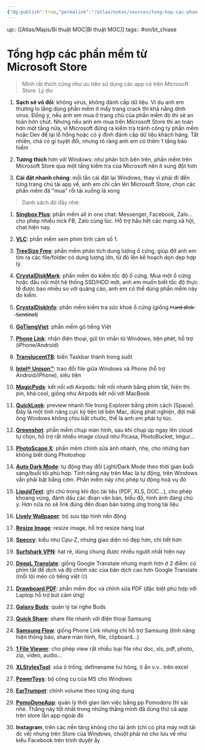 ```yaml
---
{"dg-publish":true,"permalink":"/atlas/notes/sources/tong-hop-cac-phan-mem-tu-microsoft-store/"}
---
```


up:: [[Atlas/Maps/Bí thuật MOC\|Bí thuật MOC]]
tags:: #on/bt_chiase

# Tổng hợp các phần mềm từ Microsoft Store

> Mình rất thích cũng như ưu tiên sử dụng các app có trên Microsoft Store. Lý do:

1. **Sạch sẽ vô đối**: không virus, không đánh cắp dữ liệu. Ví dụ anh em thường lo lắng dùng phần mềm ở mấy trang crack thì khả năng dính virus. Đồng ý, nếu anh em mua ở trang chủ của phần mềm đó thì sẽ an toàn hơn chút. Nhưng nếu anh em mua trên Microsoft Store thì an toàn hơn một tầng nữa, vì Microsoft đứng ra kiểm tra tránh công ty phần mềm hoặc Dev để lại lỗ hổng hoặc có ý định đánh cắp dữ liệu khách hàng. Tất nhiên, chả có gì tuyệt đối, nhưng rõ ràng anh em có thêm 1 tầng bảo hiểm
    
2. **Tương thích** hơn với Windows: như phân tích bên trên, phần mềm trên Microsoft Store qua một tầng kiểm tra của Microsoft nên ít xung đột hơn
    
3. **Cài đặt nhanh chóng**: mỗi lần cài đặt lại Windows, thay vì phải đi đến từng trang chủ tải app về, anh em chỉ cần lên Microsoft Store, chọn các phần mềm đã "mua" rồi tải xuống là xong

> Danh sách đó đây nhé:

1. [**Singbox Plus**](https://www.microsoft.com/store/productId/9P2MF6TX0NZG?fbclid=IwAR04EvfINrd7Zrw6EOl0sdFjR5Cw4rOz1COLRHkqckK0pR8vmkR0VQ8DDj8): phần mềm all in one chat: Messenger, Facebook, Zalo... cho phép nhiều nick FB, Zalo cùng lúc. Hỗ trợ hầu hết các mạng xã hội, chat hiện nay.
    
2. [**VLC**](https://l.facebook.com/l.php?u=https%3A%2F%2Fapps.microsoft.com%2Fstore%2Fdetail%2FXPDM1ZW6815MQM%3Ffbclid%3DIwAR0Tz_QUEjTz8TOlp2PX_Vt4f3IWwXvoXvNMzaIGmrsdSOc99qQWPEZg_g4&h=AT0cOO_lGqF86aj5vh0_mCPWfbXWy6eL9wp4_pHRuWcAWWgJOZp_CpwzYJJZGN8C80asmZFSVwcBb58atYGQKauGp2Z9NhA-SfXmFb_f_K7d1QLXMn1dTz-b1I9ClQcxf5I7k6vSapaDs88Ni_w5&__tn__=-UK-R&c[0]=AT2aFc5Hq7eKMEvdAGa_ogrV33Rj07qabQCT5sgo9DwtcPp0mHjzenn2sIo06qVoKgJJdwddwkZUYWxRBf3_o07RhL-_dkU5RTj2v-sgjKrHuDaNH2yWW6PE_mRaoh0un-ACVbDeufLMV71JnG64dewm8kNwQftx5pF9YW0): phần mềm xem phim tình cảm số 1.
    
3. [**TreeSize Free**](https://apps.microsoft.com/store/detail/XP9M26RSCLNT88?fbclid=IwAR2NBxn6ReeMMf2I7SUx5QeQD3-beNY3rKQCLXYWeqG4mLUFAlH7aRVq9pQ): phần mềm phân tích dung lượng ổ cứng, giúp đỡ anh em tìm ra các file/folder có dung lượng lớn, từ đó lên kế hoạch dọn dẹp hợp lý.
    
4. [**CrystalDiskMark**](https://www.microsoft.com/store/productId/9NBLGGH4Z6F2?fbclid=IwAR3UiYTreKNbhUnIVsJFtJLI5P-Vhh5BUu1tHyirXlJZimbQLwERSniA_3c): phần mềm do kiểm tốc độ ổ cứng. Mua một ổ cứng hoặc đấu nối một hệ thống SSD/HDD mới, anh em muốn biết tốc độ thực tế được bao nhiêu so với quảng cáo, anh em có thể dùng phần mềm này đo kiểm.
    
5. [**CrystalDiskInfo**](https://l.facebook.com/l.php?u=https%3A%2F%2Fapps.microsoft.com%2Fstore%2Fdetail%2FXP8K4RGX25G3GM%3Ffbclid%3DIwAR3Jy2Odtc7pRf9D6E6u8zbDz7fJC9IETYnj32WKhT6c3ucVdw7AxIgujgM&h=AT0_qfVU75H0Pub0JUNOt5dJCZFEkh19SqFxqKTFnJXzS3dfSc84oRndP5DeMH-UDnuJODLoZ_40my5XxTEDWnxK0iSywLmVwAXg78NpVPvn13vc7D9YfHcj1SPhtf_RZ9bbT8chloOxqfTGvDT9&__tn__=-UK-R&c[0]=AT2aFc5Hq7eKMEvdAGa_ogrV33Rj07qabQCT5sgo9DwtcPp0mHjzenn2sIo06qVoKgJJdwddwkZUYWxRBf3_o07RhL-_dkU5RTj2v-sgjKrHuDaNH2yWW6PE_mRaoh0un-ACVbDeufLMV71JnG64dewm8kNwQftx5pF9YW0): phần mềm kiểm tra sức khoẻ ổ cứng (giống H̶a̶r̶d̶ ̶d̶i̶s̶k̶ ̶S̶e̶n̶t̶i̶n̶e̶l̶)
    
6. [**GoTiengViet**](https://l.facebook.com/l.php?u=https%3A%2F%2Fwww.microsoft.com%2Fstore%2FproductId%2F9P1F8XG2LZM9%3Ffbclid%3DIwAR2vU9ZUsUGjiLC_h_nUVA4m2blgqT0m9bvjN4nYfRFs66rCqgicJQ0QdFE&h=AT2Gx9cG7ktHc4OOj7GA_IqTrXI3mwEb5FGN-mdEZIuO35QjwrlUDRqeaXHLxeoDILqHlrnrV9fXy0Ti8Iu6ogNouRMaswSPbkOVwVC3xldqVXWkNMiQtI09ft2ZLXvIV5wFfufIznbSxISRAe7q&__tn__=-UK-R&c[0]=AT2aFc5Hq7eKMEvdAGa_ogrV33Rj07qabQCT5sgo9DwtcPp0mHjzenn2sIo06qVoKgJJdwddwkZUYWxRBf3_o07RhL-_dkU5RTj2v-sgjKrHuDaNH2yWW6PE_mRaoh0un-ACVbDeufLMV71JnG64dewm8kNwQftx5pF9YW0): phần mềm gõ tiếng Việt
    
7. [**Phone Link**](https://l.facebook.com/l.php?u=https%3A%2F%2Fwww.microsoft.com%2Fstore%2FproductId%2F9NMPJ99VJBWV%3Ffbclid%3DIwAR0gu_rK0NuR0YMzk1pU7xHgLpFKzvM7sHmBUkf0SUw0PZRJ2N0k-SqCTo4&h=AT3CQsJC2i6BDdo2hEd-JLv-iICpmrbSXDezNNWiy4PsBvHs727JXji_TLpktmj9VVDyOhlWeXdHdUv78AblIHc3hMbXJnjwQBwgC_b_skVNh5eoBFHoT0EpnhI1QJW7m57e4oj2gxaaqbm1DW2u&__tn__=-UK-R&c[0]=AT2aFc5Hq7eKMEvdAGa_ogrV33Rj07qabQCT5sgo9DwtcPp0mHjzenn2sIo06qVoKgJJdwddwkZUYWxRBf3_o07RhL-_dkU5RTj2v-sgjKrHuDaNH2yWW6PE_mRaoh0un-ACVbDeufLMV71JnG64dewm8kNwQftx5pF9YW0): nhận điện thoại, gửi tin nhắn từ Windows, tiện phét, hỗ trợ (iPhone/Android)
    
8. [**TranslucentTB**](https://l.facebook.com/l.php?u=https%3A%2F%2Fwww.microsoft.com%2Fstore%2FproductId%2F9PF4KZ2VN4W9%3Ffbclid%3DIwAR2M74sq9jkTPK3miD2scuIt73cWZN6fvsOrGWpAS3zDUeOWGHd8RTfocrI&h=AT1ryeLWpWFpQ0veY0Hc9Td28k2_AjM5lVehU5wGFdMk_Z6wZ0KnkhWwB1nyebNAR_83DUnWOhjKKwDchxhLNE8Dt8yIjXjGZZWqKwDq6_AQDwe7laOco5AAYR0PW6ojhg1-O2G3KUstSP4VQzU2&__tn__=-UK-R&c[0]=AT2aFc5Hq7eKMEvdAGa_ogrV33Rj07qabQCT5sgo9DwtcPp0mHjzenn2sIo06qVoKgJJdwddwkZUYWxRBf3_o07RhL-_dkU5RTj2v-sgjKrHuDaNH2yWW6PE_mRaoh0un-ACVbDeufLMV71JnG64dewm8kNwQftx5pF9YW0): biến Taskbar thành trong suốt
    
9. [**Intel® Unison™**](https://l.facebook.com/l.php?u=https%3A%2F%2Fwww.microsoft.com%2Fstore%2FproductId%2F9PP9GZM2GN26%3Ffbclid%3DIwAR3oR3s0lfRNkZ7rBSsXhIi9D5Hf48kAo1vfBGXZz-Emcx2FdRLCtmmKZDQ&h=AT3nKvGcHE-8ohi-w67b2o9V3aj6AXX_3-GOgCXBQ6IPm5dx1we193RKvA2a_qjwygGDdrnseYAn16YOxRNled3WoEQ3QsAuneM2LuwadUYFLHGpvh5fiwxEvyPImF6zDvmy8NI0WfvsDtPkAgB2&__tn__=-UK-R&c[0]=AT2aFc5Hq7eKMEvdAGa_ogrV33Rj07qabQCT5sgo9DwtcPp0mHjzenn2sIo06qVoKgJJdwddwkZUYWxRBf3_o07RhL-_dkU5RTj2v-sgjKrHuDaNH2yWW6PE_mRaoh0un-ACVbDeufLMV71JnG64dewm8kNwQftx5pF9YW0): trao đổi file giữa Windows và Phone (hỗ trợ Android/iPhone), siêu tiện
    
10. [**MagicPods**](https://l.facebook.com/l.php?u=https%3A%2F%2Fwww.microsoft.com%2Fstore%2FproductId%2F9P6SKKFKSHKM%3Ffbclid%3DIwAR0Dpe66q9jM6S7aWBPZKtJddc33BFwwHj5iuxg0N8BxbbJ5kTpCs6QOy5A&h=AT1SYAVuergLIq2xomEwzFGFpGgh-GP3Q9GF9X8HeQru9DmSv1vDXzb16yOADi7og1L_ALX-g4erhj-lduSqZnG9PrwOTa2Jx6v7zayilJNXESpUdRDjryJxD_cFlLaeMwd70NuifRu3ZeevVu7q&__tn__=-UK-R&c[0]=AT2aFc5Hq7eKMEvdAGa_ogrV33Rj07qabQCT5sgo9DwtcPp0mHjzenn2sIo06qVoKgJJdwddwkZUYWxRBf3_o07RhL-_dkU5RTj2v-sgjKrHuDaNH2yWW6PE_mRaoh0un-ACVbDeufLMV71JnG64dewm8kNwQftx5pF9YW0): kết nối với Airpods: hết nối nhanh bằng phím tắt, hiện thị pin, khá cool, giống như Airpods kết nối với MacBook
    
11. [**QuickLook**](https://l.facebook.com/l.php?u=https%3A%2F%2Fwww.microsoft.com%2Fstore%2FproductId%2F9NV4BS3L1H4S%3Ffbclid%3DIwAR2lwuZB1SKC9WziVtMf-wjmoxqOyG-mismVUNRkA4cb6UUiLaG9J4qnpGk&h=AT2DeR59Q3z7imdlwvzz-4C4VLahpSedmRqcI16WlgHiBugyEfld7rZLTBCSsu_MMcsIYoCiP0mnfC6Da3m2O4YG5wIozoB2g2hf9p4L5BiSCvC8LOfRJNaEsxIFqX6TG_FLeVzvJQNjXfJyEF4f&__tn__=-UK-R&c[0]=AT2aFc5Hq7eKMEvdAGa_ogrV33Rj07qabQCT5sgo9DwtcPp0mHjzenn2sIo06qVoKgJJdwddwkZUYWxRBf3_o07RhL-_dkU5RTj2v-sgjKrHuDaNH2yWW6PE_mRaoh0un-ACVbDeufLMV71JnG64dewm8kNwQftx5pF9YW0): preview nhanh file trong Explorer bằng phím cách (Space). Đây là một tính năng cực kỳ tiện lợi bên Mac, dùng phát nghiện, đợi mãi ông Windows không chịu bắt chước, thế là anh em phải tự túc.
    
12. [**Greenshot**](https://l.facebook.com/l.php?u=https%3A%2F%2Fwww.microsoft.com%2Fstore%2FproductId%2F9N8Z6RQX8LV8%3Ffbclid%3DIwAR04EvfINrd7Zrw6EOl0sdFjR5Cw4rOz1COLRHkqckK0pR8vmkR0VQ8DDj8&h=AT2IG47bvyi6DAfyWplkIR5yGAb2GIzaQuBIQikKBW9pgA3TxVC4q1v5hj7w3fk-1mwOp_9c1T3PqxVZBXwix91PYToBWeLWfyGacGqi-8qTyHjtRSsn_F1ODY3Z_amtekGjo1Z5DwUl07fsAAJ3&__tn__=-UK-R&c[0]=AT2aFc5Hq7eKMEvdAGa_ogrV33Rj07qabQCT5sgo9DwtcPp0mHjzenn2sIo06qVoKgJJdwddwkZUYWxRBf3_o07RhL-_dkU5RTj2v-sgjKrHuDaNH2yWW6PE_mRaoh0un-ACVbDeufLMV71JnG64dewm8kNwQftx5pF9YW0): phần mềm chụp màn hình, sau khi chụp úp ngay lên cloud tự chọn, hỗ trợ rất nhiều image cloud như Picasa, PhotoBucket, Imgur... 
    
13. [**PhotoScape X**](https://l.facebook.com/l.php?u=https%3A%2F%2Fwww.microsoft.com%2Fstore%2FproductId%2F9NBLGGH4TWWG%3Ffbclid%3DIwAR2n8r55i1tRD7T5qIKGm0UnSlOEJhmbhOx_eY3k6kHpkNuE1Da9OFv-2jA&h=AT2-xkPxU4xUZNBlp1OPaiKA8nH1DdyZNeG0JLZlepl_blfuR-tx3k84hdXhRP3YEcOfNm_42OaNVOKw-0LeFCoVtHtQPSx85VKv8Gzn9CxXFJJiUnLoJntjrtbW0tC2ouwwRREKp1Eajxv-j4vm&__tn__=-UK-R&c[0]=AT2aFc5Hq7eKMEvdAGa_ogrV33Rj07qabQCT5sgo9DwtcPp0mHjzenn2sIo06qVoKgJJdwddwkZUYWxRBf3_o07RhL-_dkU5RTj2v-sgjKrHuDaNH2yWW6PE_mRaoh0un-ACVbDeufLMV71JnG64dewm8kNwQftx5pF9YW0): phần mêm chỉnh sửa ảnh nhanh, nhẹ, cho những bạn không biết dùng Photoshop
    
14. [**Auto Dark Mode**](https://l.facebook.com/l.php?u=https%3A%2F%2Fapps.microsoft.com%2Fstore%2Fdetail%2FXP8JK4HZBVF435%3Ffbclid%3DIwAR21dfHqd2xZr9vfBUH8DJvAitDCcldvsHBnFwoAnx58AsziOFZOQzMhvrM&h=AT2WcEw5VVslaYrXbudrsVil1Sx7tWbqPPmemVUxBXpXOc2c5cIQ4Guch35Fxi6__FSZtlFSGEYybRA2cRNSPsyBOJcHHzqY8leCEUGjEdDgSUQdNxFxXnwEyZhBUgGlzic47p_gooUhqlwly78V&__tn__=-UK-R&c[0]=AT2aFc5Hq7eKMEvdAGa_ogrV33Rj07qabQCT5sgo9DwtcPp0mHjzenn2sIo06qVoKgJJdwddwkZUYWxRBf3_o07RhL-_dkU5RTj2v-sgjKrHuDaNH2yWW6PE_mRaoh0un-ACVbDeufLMV71JnG64dewm8kNwQftx5pF9YW0): tự động thay đổi Light/Dark Mode theo thời gian buổi sáng/buổi tối phù hợp. Tính năng này trên Mac là tự động, trên Windows vẫn phải bật bằng cơm. Phần mềm này cho phép tự động hoá vụ đó
    
15. [**LiquidText**](https://l.facebook.com/l.php?u=https%3A%2F%2Fwww.microsoft.com%2Fstore%2FproductId%2F9N9Z9NSV47FL%3Ffbclid%3DIwAR2gi5I4_AkHpK1r-w8DqVQdF4RISj1DRUA0ouDX9hV6yBHcRWNcXSbj4UQ&h=AT3PBYCo0SIIJPK-NUaykP2liX_8vUPlz9Z3aUpD44j6AQpgV1AYVFpWbviqDlj_pKY4Qri3TWwGYSGj66o5a8EPv_3swHnP1a-cxn8_9mP7MWijgQXqrU-KySCae8ZacWXX3PJ11le4g1_Mjls4&__tn__=-UK-R&c[0]=AT2aFc5Hq7eKMEvdAGa_ogrV33Rj07qabQCT5sgo9DwtcPp0mHjzenn2sIo06qVoKgJJdwddwkZUYWxRBf3_o07RhL-_dkU5RTj2v-sgjKrHuDaNH2yWW6PE_mRaoh0un-ACVbDeufLMV71JnG64dewm8kNwQftx5pF9YW0): ghi chú trong khi đọc tài liệu (PDF, XLS, DOC...), cho phép khoang vùng, đánh dấu các đoạn văn bản, biểu đồ, hình ảnh đáng chú ý. Hơn nữa nó sẽ link đúng đến đoạn bản tương ứng trong tài liệu
    
16. [**Lively Wallpaper**](https://l.facebook.com/l.php?u=https%3A%2F%2Fwww.microsoft.com%2Fstore%2FproductId%2F9NTM2QC6QWS7%3Ffbclid%3DIwAR21dfHqd2xZr9vfBUH8DJvAitDCcldvsHBnFwoAnx58AsziOFZOQzMhvrM&h=AT2BhoX8ekamOuLv7wZ_-gljk4kW1WK2Hv14qJqfe2uMjapu-QiKtSyD5tfI12ubImFMiIb5a4TkldzB7lWC8DtqklvnI-zOUWjSNCgyZmXO3vvtfYLHj6WvgodGteSVebshybH5RJwEAjtszseI&__tn__=-UK-R&c[0]=AT2aFc5Hq7eKMEvdAGa_ogrV33Rj07qabQCT5sgo9DwtcPp0mHjzenn2sIo06qVoKgJJdwddwkZUYWxRBf3_o07RhL-_dkU5RTj2v-sgjKrHuDaNH2yWW6PE_mRaoh0un-ACVbDeufLMV71JnG64dewm8kNwQftx5pF9YW0): bộ sưu tập hình nền động
    
17. [**Resize Image**](https://l.facebook.com/l.php?u=https%3A%2F%2Fwww.microsoft.com%2Fstore%2FproductId%2F9P87M9TKNKVL%3Ffbclid%3DIwAR2u4AYXMSs9lO5Fej19qny8NTJ2Av5XTXu7rd9qMogfoAJYczFWCuuPVe4&h=AT2d68pvCUa-VOBvNbXc1ySQ_pE4BRoxSU_agdgiczpJQSlO7P1uY2sqr4kYEYLhFp2LjEgHPe8bdVf-0r1U2t-nl6uP6xe_EdeXl9dyn4eyZcR5uQfHOJDMCVD2H70e4E2o_SMB5La7p9HKGnl8&__tn__=-UK-R&c[0]=AT2aFc5Hq7eKMEvdAGa_ogrV33Rj07qabQCT5sgo9DwtcPp0mHjzenn2sIo06qVoKgJJdwddwkZUYWxRBf3_o07RhL-_dkU5RTj2v-sgjKrHuDaNH2yWW6PE_mRaoh0un-ACVbDeufLMV71JnG64dewm8kNwQftx5pF9YW0): resize image, hỗ trợ resize hàng loạt
    
18. [**Speccy**](https://l.facebook.com/l.php?u=https%3A%2F%2Fapps.microsoft.com%2Fstore%2Fdetail%2FXPFFT31D40MGFQ%3Ffbclid%3DIwAR3aVnZBC66RFE2EwtmRgYxc3g60vmbp5LuuqugFKFVxSJbhH7nPQuqEPfg&h=AT25GQqLysiXDuVSK0lUH95nJkrAVBWHBy6DwNW2kILqGG_WQK41G4rY2Qh9q5vbZx50HuTOcELER_io7Q079oDhY3afwHLVy1ZwWIKyht8UBCRkwsDxjsQNV4Y7aOpVGTjV3lvxJlvrg6-g6p-t&__tn__=-UK-R&c[0]=AT2aFc5Hq7eKMEvdAGa_ogrV33Rj07qabQCT5sgo9DwtcPp0mHjzenn2sIo06qVoKgJJdwddwkZUYWxRBf3_o07RhL-_dkU5RTj2v-sgjKrHuDaNH2yWW6PE_mRaoh0un-ACVbDeufLMV71JnG64dewm8kNwQftx5pF9YW0): kiểu như Cpu-Z, nhưng giao diện nó đẹp hơn, chi tiết hơn
    
19. [**Surfshark VPN**](https://l.facebook.com/l.php?u=https%3A%2F%2Fapps.microsoft.com%2Fstore%2Fdetail%2FXP9KN848DQPDK9%3Ffbclid%3DIwAR1nyJzK0oAz_OAs68dEKEJ4uFJU1hXHjvX8IxtGyrDmXs010YxDk4Ip7os&h=AT1VVOGwobiKHb4OVJTOJcNJBZyP3DPpg26fhWDcKUZW4wtfBOdPrmayOqn0LT390z7yvalX-0ZLvUN5yQEtpW9vZGMx54czo_DC3lDYvpvkYLFd-UzJFkxmstLJFiuzvG0X47gnbQcXRDYjwNHg&__tn__=-UK-R&c[0]=AT2aFc5Hq7eKMEvdAGa_ogrV33Rj07qabQCT5sgo9DwtcPp0mHjzenn2sIo06qVoKgJJdwddwkZUYWxRBf3_o07RhL-_dkU5RTj2v-sgjKrHuDaNH2yWW6PE_mRaoh0un-ACVbDeufLMV71JnG64dewm8kNwQftx5pF9YW0): hạt rẻ, dùng chung được nhiều người nhất hiện nay
    
20. [**DeepL Translate**](https://l.facebook.com/l.php?u=https%3A%2F%2Fapps.microsoft.com%2Fstore%2Fdetail%2FXPDNX7G06BLH2G%3Ffbclid%3DIwAR36qDr77j94eug-tGkVGblVOUM4RF-AvZyJPEzfoWLvzn5AOj5xvs6D4qs&h=AT1VCymdsTHShjhAs-l09OaRkVciZno9PD80uA5fNJep_fRTvuVRQNbpC3eOMBQPY8D-iFoIlZVjjv7nvhextUC_lUg0n0kwmlA7lCkCKf7VQLgEJhibVWlYhezQMyTDlSQaDK50h3NXkUWQA758&__tn__=-UK-R&c[0]=AT2aFc5Hq7eKMEvdAGa_ogrV33Rj07qabQCT5sgo9DwtcPp0mHjzenn2sIo06qVoKgJJdwddwkZUYWxRBf3_o07RhL-_dkU5RTj2v-sgjKrHuDaNH2yWW6PE_mRaoh0un-ACVbDeufLMV71JnG64dewm8kNwQftx5pF9YW0): giống Google Transtale nhưng mạnh hơn ở 2 điểm: có phím tắt để dịch và độ chính xác của bản dịch cao hơn Google Translate (mỗi tội méo có tiếng việt 🙄)
    
21. [**Drawboard PDF**](https://l.facebook.com/l.php?u=https%3A%2F%2Fwww.microsoft.com%2Fstore%2FproductId%2F9WZDNCRFHWQT%3Ffbclid%3DIwAR0Dpe66q9jM6S7aWBPZKtJddc33BFwwHj5iuxg0N8BxbbJ5kTpCs6QOy5A&h=AT1E3cbOiMB5YpsbTPGntB73I_1ayqEZhzDh2OvolIEigRwTR2VXTuztupdi9X8tNre7F5yTdqP1Wq_Vw6hlah5n7vikSjVk0AIlv6BtZ5IG0AYZwZr98e7NnjuUsls6f6DPNWtFr6-CIGv0AZxX&__tn__=-UK-R&c[0]=AT2aFc5Hq7eKMEvdAGa_ogrV33Rj07qabQCT5sgo9DwtcPp0mHjzenn2sIo06qVoKgJJdwddwkZUYWxRBf3_o07RhL-_dkU5RTj2v-sgjKrHuDaNH2yWW6PE_mRaoh0un-ACVbDeufLMV71JnG64dewm8kNwQftx5pF9YW0): phần mềm đọc và chỉnh sửa PDF (đặc biệt phù hợp với Laptop hỗ trợ bút cảm ứng)
    
22. [**Galaxy Buds**](https://l.facebook.com/l.php?u=https%3A%2F%2Fwww.microsoft.com%2Fstore%2FproductId%2F9NHTLWTKFZNB%3Ffbclid%3DIwAR1ZzZhLhNo9-uCJyCextqqTtoTDqyp_d56vRYqMO7ldveLLF1pDNarECmg&h=AT1m13mZWgn3qeEmLebGF4J4tVXdt0jnjLxLlM-XNUEdkZhSS9L-y4srMzLJqaqlCeB4sAAx2EsQO4clL3-ujlATt2D_OFM_n-h9YAL9nE-Gi2G5rH8755glVzCLoRT-n6EDO9RWUe6L2C2UkKrx&__tn__=-UK-R&c[0]=AT2aFc5Hq7eKMEvdAGa_ogrV33Rj07qabQCT5sgo9DwtcPp0mHjzenn2sIo06qVoKgJJdwddwkZUYWxRBf3_o07RhL-_dkU5RTj2v-sgjKrHuDaNH2yWW6PE_mRaoh0un-ACVbDeufLMV71JnG64dewm8kNwQftx5pF9YW0): quản lý tai nghe Buds
    
23. [**Quick Share**](https://l.facebook.com/l.php?u=https%3A%2F%2Fwww.microsoft.com%2Fstore%2FproductId%2F9PCTGDFXVZLJ%3Ffbclid%3DIwAR1GEzgLacn2ky-Ts14km6oGxlizHmsfT6pxQRHITyr2W_hmlABoIJOUkc8&h=AT1DjeZCQuHlBOlhV29EYeqbPxVhRcCbgahYZJ_giB5BPAAGvus5Mrp8zY8DwbS2T2tnVE7X2179RyeBoJZHcbLvvidaXAHrGk77Jyghvz85p6_u86MX8QxPd67RoWxl_uk2B8ZfWGoagiOCVMUv&__tn__=-UK-R&c[0]=AT2aFc5Hq7eKMEvdAGa_ogrV33Rj07qabQCT5sgo9DwtcPp0mHjzenn2sIo06qVoKgJJdwddwkZUYWxRBf3_o07RhL-_dkU5RTj2v-sgjKrHuDaNH2yWW6PE_mRaoh0un-ACVbDeufLMV71JnG64dewm8kNwQftx5pF9YW0): share file nhanh với điện thoại Samsung
    
24. [**Samsung Flow**](https://l.facebook.com/l.php?u=https%3A%2F%2Fwww.microsoft.com%2Fstore%2FproductId%2F9NBLGGH5GB0M%3Ffbclid%3DIwAR21dfHqd2xZr9vfBUH8DJvAitDCcldvsHBnFwoAnx58AsziOFZOQzMhvrM&h=AT2nNOAC2IMymU3TCeYP3hyCC2QyweR2x_qE4iqKuAYWkNfsgNCdhRyb1iIqhF3vwmrLbLPkNLaPRJxqDWT9riCJ0wSYwvEnyk6LKuQGHHf3JiA68gfpWmjudcOV82wGiu7T7_idzmazM8zRZCYd&__tn__=-UK-R&c[0]=AT2aFc5Hq7eKMEvdAGa_ogrV33Rj07qabQCT5sgo9DwtcPp0mHjzenn2sIo06qVoKgJJdwddwkZUYWxRBf3_o07RhL-_dkU5RTj2v-sgjKrHuDaNH2yWW6PE_mRaoh0un-ACVbDeufLMV71JnG64dewm8kNwQftx5pF9YW0): giống Phone Link nhưng chỉ hỗ trợ Samsung (tính năng hiện thông báo, share màn hình, file, clipboard...)
    
25. [**1 File Viewer**](https://l.facebook.com/l.php?u=https%3A%2F%2Fwww.microsoft.com%2Fstore%2FproductId%2F9MTV0K1RK7JV%3Ffbclid%3DIwAR3UiYTreKNbhUnIVsJFtJLI5P-Vhh5BUu1tHyirXlJZimbQLwERSniA_3c&h=AT0pZxM7o6f77W3HrCDleIKTyckKp73pzXdeYw_IEKFgy1-2uEQTjU2jHRRPcN_t0WeyHcEVKg77h7mQjQAtsSYVgMuaLTqrb6PWadBVULMMDDQFVEN6QAkWZyQrPLUqvS1_jYB7TUstD7kNeAXK&__tn__=-UK-R&c[0]=AT2aFc5Hq7eKMEvdAGa_ogrV33Rj07qabQCT5sgo9DwtcPp0mHjzenn2sIo06qVoKgJJdwddwkZUYWxRBf3_o07RhL-_dkU5RTj2v-sgjKrHuDaNH2yWW6PE_mRaoh0un-ACVbDeufLMV71JnG64dewm8kNwQftx5pF9YW0): cho phép view rất nhiều loại file như doc, xls, pdf, photo, zip, video, audio...
    
26. [**XLStylesTool**](https://l.facebook.com/l.php?u=https%3A%2F%2Fwww.microsoft.com%2Fstore%2FproductId%2F9WZDNCRFJPTG%3Ffbclid%3DIwAR3W8da1RRBCp9AzpWPCuAdOCDoeBCmUGv6_7DFcsPZbe-IO_0pUZYejVeM&h=AT018dPTWbknr2FvSvyxLfX3afqKoTFucG0BWPxUOC0MKBLOGk4EuDq6F9ZOjSedD7weg9YrOt2_U56X6ZNDAioTZ_p04cYmdKNtFJrM8x7dRBW8rp_rO1vQt2PRxR3DOEqnIe9XjbB2ubMkZ9NL&__tn__=-UK-R&c[0]=AT2aFc5Hq7eKMEvdAGa_ogrV33Rj07qabQCT5sgo9DwtcPp0mHjzenn2sIo06qVoKgJJdwddwkZUYWxRBf3_o07RhL-_dkU5RTj2v-sgjKrHuDaNH2yWW6PE_mRaoh0un-ACVbDeufLMV71JnG64dewm8kNwQftx5pF9YW0): xóa ô trống, definename hư hỏng, ô ẩn v.v.. trên excel
    
27. [**PowerToys**](https://l.facebook.com/l.php?u=https%3A%2F%2Fapps.microsoft.com%2Fstore%2Fdetail%2FXP89DCGQ3K6VLD%3Ffbclid%3DIwAR1ZzZhLhNo9-uCJyCextqqTtoTDqyp_d56vRYqMO7ldveLLF1pDNarECmg&h=AT3VIPQeEJpY9hnNO_Sa-Xs8y_vS3ixHaz1X1evXkt1zYsTDiAs42ZznSpF1Vi66s0KmDwHLu21p_RFlB0pYZTbv3CJkkW1ShwQuSvmBPvz3LWtZBwNvCjoFL2iFWUHUufsITzWROHFCLwvulfN_&__tn__=-UK-R&c[0]=AT2aFc5Hq7eKMEvdAGa_ogrV33Rj07qabQCT5sgo9DwtcPp0mHjzenn2sIo06qVoKgJJdwddwkZUYWxRBf3_o07RhL-_dkU5RTj2v-sgjKrHuDaNH2yWW6PE_mRaoh0un-ACVbDeufLMV71JnG64dewm8kNwQftx5pF9YW0): bộ công cụ của MS cho Windows
    
28. [**EarTrumpet**](https://l.facebook.com/l.php?u=https%3A%2F%2Fwww.microsoft.com%2Fstore%2FproductId%2F9NBLGGH516XP%3Ffbclid%3DIwAR1pEDfF11BrB79DIMEAyc6ODOhjEkafWlxjrPDkaWRqpMJHq5Tk11ToQZk&h=AT2eIHTfZL78VC_-ppLgw0fQfh_aV-E0Zgx-826h-w9lwfWeHthlY6o7Cij49gF74J4vARUVdwMw8Patv2es03LwvjaQN1212PyST021ZPn_JJCrBn3_ouX_LWnI-0lWaYQ5C6kNtKj7FyVFL2LJ&__tn__=-UK-R&c[0]=AT2aFc5Hq7eKMEvdAGa_ogrV33Rj07qabQCT5sgo9DwtcPp0mHjzenn2sIo06qVoKgJJdwddwkZUYWxRBf3_o07RhL-_dkU5RTj2v-sgjKrHuDaNH2yWW6PE_mRaoh0un-ACVbDeufLMV71JnG64dewm8kNwQftx5pF9YW0): chỉnh volume theo từng ứng dụng
    
29. [**PomoDoneApp**](https://l.facebook.com/l.php?u=https%3A%2F%2Fwww.microsoft.com%2Fstore%2FproductId%2F9P27RX95M5WC%3Ffbclid%3DIwAR2lwuZB1SKC9WziVtMf-wjmoxqOyG-mismVUNRkA4cb6UUiLaG9J4qnpGk&h=AT0KabEUEXql6wxaz40HkLkR4wt-v-jVpdgWOu7DjwnGFyAq7tzzLcZUPGvU7K8NxUfZ90NT_fz3sloVG97vsjeLdFHSvTji8OniXnfSbixHSPKknBA8ADp25pe9eiSkOTBILnCJbbpU9W7omUyY&__tn__=-UK-R&c[0]=AT2aFc5Hq7eKMEvdAGa_ogrV33Rj07qabQCT5sgo9DwtcPp0mHjzenn2sIo06qVoKgJJdwddwkZUYWxRBf3_o07RhL-_dkU5RTj2v-sgjKrHuDaNH2yWW6PE_mRaoh0un-ACVbDeufLMV71JnG64dewm8kNwQftx5pF9YW0): quản lý thời gian làm việc bằng pp Pomodoro thì xài nhé. Thằng này tốt nhất trong những thằng mình đã dùng thử cả app trên store lẫn app ngoài đó
    
30. **Instagram**, trên các nền tảng không cho tải ảnh (chỉ có phá máy mới tải đc về) nhưng trên Store của Windows, chuột phải nó cho lưu về như kiểu Facebook trên trình duyệt ấy
